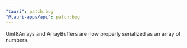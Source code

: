 ```yaml
---
"tauri": patch:bug
"@tauri-apps/api": patch:bug
---
```


Uint8Arrays and ArrayBuffers are now properly serialized as an array of numbers.
